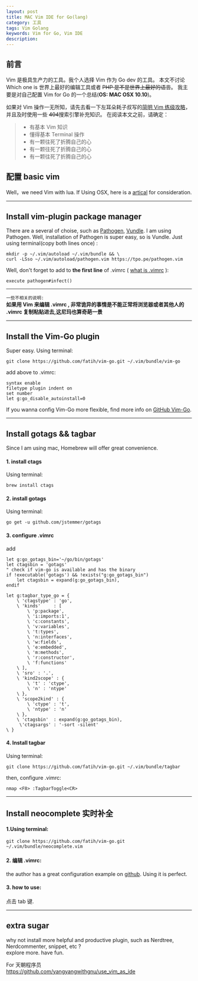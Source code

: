 ```yaml
---
layout: post
title: MAC Vim IDE for Go(lang)
category: 工具
tags: Vim Golang 
keywords: Vim for Go, Vim IDE
description:
---
```


## 前言
Vim 是极具生产力的工具。我个人选择 Vim 作为 Go dev 的工具。
本文不讨论 Which one is 世界上最好的编辑工具或者 ~~PHP 是不是世界上最好的语言~~。
我主要是对自己配置 Vim for Go 的一个总结(**OS: MAC OSX 10.10**)。

如果对 Vim 操作一无所知，请先去看一下左耳朵耗子叔写的[简明 Vim 练级攻略](http://coolshell.cn/articles/5426.html)，并且及时使用一些 ~~404~~搜索引擎补充知识。
在阅读本文之前，请确定：
> * 有基本 Vim 知识
> * 懂得基本 Terminal 操作
> * 有一颗往死了折腾自己的心
> * 有一颗往死了折腾自己的心
> * 有一颗往死了折腾自己的心

## 配置 basic vim
Well，we need Vim with lua. If Using OSX, here is a [artical](http://fealonelei.github.io/2015/08/14/MAC-OSX-%E7%BC%96%E8%AF%91-Vim-with-lua.html) for consideration.

---

## Install vim-plugin package manager
There are a several of choise, such as [Pathogen](https://github.com/tpope/vim-pathogen), [Vundle](http://www.vim.org/scripts/script.php?script_id=3458).
I am using Pathogen.
Well, installation of Pathogen is super easy, so is Vundle.
Just using terminal(copy both lines once) :

```
mkdir -p ~/.vim/autoload ~/.vim/bundle && \
curl -LSso ~/.vim/autoload/pathogen.vim https://tpo.pe/pathogen.vim
```

Well, don't forget to add to **the first line** of .vimrc ( [what is .vimrc](https://www.google.com/webhp?sourceid=chrome-instant&ion=1&espv=2&es_th=1&ie=UTF-8#newwindow=1&safe=strict&q=what+is+vimrc+file) ):

```
execute pathogen#infect() 
```

---
`一些不相关的说明:` <br />
**如果用 Vim 来编辑 .vimrc , 非常诡异的事情是不能正常将浏览器或者其他人的 .vimrc 复制粘贴进去,这尼玛也算奇葩一景**

---

## Install the Vim-Go plugin 
Super easy.
Using terminal:

```
git clone https://github.com/fatih/vim-go.git ~/.vim/bundle/vim-go
```

add above to .vimrc:

```
syntax enable              
filetype plugin indent on  
set number                 
let g:go_disable_autoinstall=0
```

If you wanna config Vim-Go more flexible, find more info on [GitHub Vim-Go](https://github.com/fatih/vim-go).

---


## Install gotags && tagbar
Since I am using mac, Homebrew will offer great convenience. 
#### 1. install ctags
Using terminal:

```
brew install ctags
```

#### 2. install gotags
Using terminal:

```
go get -u github.com/jstemmer/gotags
```

#### 3. configure .vimrc
add 

```
let g:go_gotags_bin='~/go/bin/gotags'
let ctagsbin = 'gotags'
" check if vim-go is available and has the binary
if !executable('gotags') && !exists("g:go_gotags_bin")
    let ctagsbin = expand(g:go_gotags_bin),
endif

let g:tagbar_type_go = {
    \ 'ctagstype' : 'go',
    \ 'kinds'     : [
        \ 'p:package',
        \ 'i:imports:1',
        \ 'c:constants',
        \ 'v:variables',
        \ 't:types',
        \ 'n:interfaces',
        \ 'w:fields',
        \ 'e:embedded',
        \ 'm:methods',
        \ 'r:constructor',
        \ 'f:functions'
    \ ],
    \ 'sro' : '.',
    \ 'kind2scope' : {
        \ 't' : 'ctype',
        \ 'n' : 'ntype'
    \ },
    \ 'scope2kind' : {
        \ 'ctype' : 't',
        \ 'ntype' : 'n'
    \ },
    \ 'ctagsbin'  : expand(g:go_gotags_bin), 
     \'ctagsargs' : '-sort -silent'
\ }
```

#### 4. Install tagbar 
Using terminal:

```
git clone https://github.com/fatih/vim-go.git ~/.vim/bundle/tagbar
```

then, configure .vimrc:

```
nmap <F8> :TagbarToggle<CR>
```

---

## Install neocomplete 实时补全
#### 1.Using terminal:

```
git clone https://github.com/fatih/vim-go.git ~/.vim/bundle/neocomplete.vim
```

#### 2. **编辑 .vimrc:**
the author has a great configuration example on [github](https://github.com/Shougo/neocomplete.vim). 
Using it is perfect.

#### 3. how to use:
点击 tab 键.

---

## extra sugar

why not install more helpful and productive plugin, such as Nerdtree, Nerdcommenter, snippet, etc ?   <br />
explore more. have fun.

For 天朝程序员 <br />
https://github.com/yangyangwithgnu/use_vim_as_ide 

